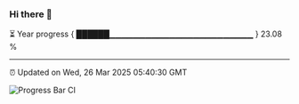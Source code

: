 ### Hi there 👋

⏳ Year progress { ██████▁▁▁▁▁▁▁▁▁▁▁▁▁▁▁▁▁▁▁▁▁▁▁▁ } 23.08 %

---

⏰ Updated on Wed, 26 Mar 2025 05:40:30 GMT

![Progress Bar CI](https://github.com/IshwaranRudhara/GIT-ACTION/workflows/Progress%20Bar%20CI/badge.svg)
